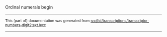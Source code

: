 

Ordinal numerals begin

* * *

<small>This (part of) documentation was generated from [src/fst/transcriptions/transcriptor-numbers-digit2text.lexc](https://github.com/giellalt/lang-vro/blob/main/src/fst/transcriptions/transcriptor-numbers-digit2text.lexc)</small>

---

